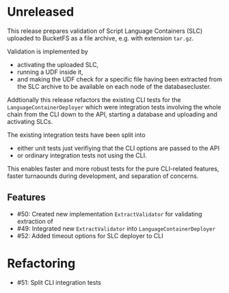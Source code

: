 # Unreleased

This release prepares validation of Script Language Containers (SLC) uploaded to BucketFS as a file archive, e.g. with extension `tar.gz`.

Validation is implemented by
* activating the uploaded SLC,
* running a UDF inside it,
* and making the UDF check for a specific file having been extracted from the SLC archive to be available on each node of the databasecluster.

Addtionally this release refactors the existing CLI tests for the `LanguageContainerDeployer` which were integration tests involving the whole chain from the CLI down to the API, starting a database and uploading and activating SLCs.

The existing integration tests have been split into
* either unit tests just verifiying that the CLI options are passed to the API
* or ordinary integration tests not using the CLI.

This enables faster and more robust tests for the pure CLI-related features, faster turnaounds during development, and separation of concerns.

## Features

* #50: Created new implementation `ExtractValidator` for validating extraction of
* #49: Integrated new `ExtractValidator` into `LanguageContainerDeployer`
* #52: Added timeout options for SLC deployer to CLI

# Refactoring

* #51: Split CLI integration tests
